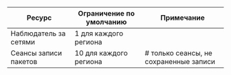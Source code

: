 | Ресурс | Ограничение по умолчанию | Примечание |
| --- | --- | --- |
| Наблюдатель за сетями | 1 для каждого региона  | |
| Сеансы записи пакетов |10 для каждого региона |# только сеансы, не сохраненные записи |



